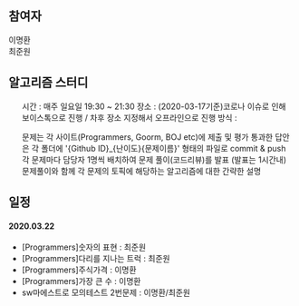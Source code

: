 ## 참여자
이명환<br>
최준원
## 알고리즘 스터디
<ul>
  시간 : 매주 일요일 19:30 ~ 21:30
  장소 : (2020-03-17기준)코로나 이슈로 인해 보이스톡으로 진행 / 차후 장소 지정해서 오프라인으로 진행
  방식 :
</ul>
<ol>
  문제는 각 사이트(Programmers, Goorm, BOJ etc)에 제출 및 평가
  통과한 답안은 각 폴더에 '{Github ID}_{난이도}{문제이름}' 형태의 파일로 commit & push
  각 문제마다 담당자 1명씩 배치하여 문제 풀이(코드리뷰)를 발표 (발표는 1시간내)
  문제풀이와 함께 각 문제의 토픽에 해당하는 알고리즘에 대한 간략한 설명
</ol>

## 일정
#### 2020.03.22
- [Programmers]숫자의 표현 : 최준원
- [Programmers]다리를 지나는 트럭 : 최준원
- [Programmers]주식가격 : 이명환
- [Programmers]가장 큰 수 : 이명환
- sw마에스트로 모의테스트 2번문제 : 이명환/최준원
